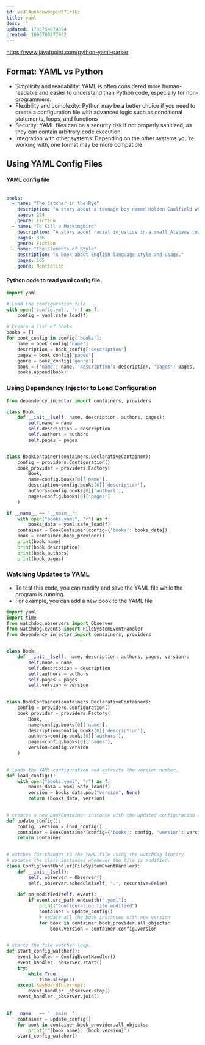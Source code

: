 ```yaml
---
id: vs314unbbuw0opiw271c1ki
title: yaml
desc: ''
updated: 1700754074694
created: 1696700277932
---
```


https://www.javatpoint.com/python-yaml-parser

## Format: YAML vs Python

- Simplicity and readability: YAML is often considered more human-readable and easier to understand than Python code, especially for non-programmers.
- Flexibility and complexity: Python may be a better choice if you need to create a configuration file with advanced logic such as conditional statements, loops, and functions
- Security: YAML files can be a security risk if not properly sanitized, as they can contain arbitrary code execution.
- Integration with other systems: Depending on the other systems you’re working with, one format may be more compatible.

## Using YAML Config Files

#### YAML config file

```yaml

books:
  - name: "The Catcher in the Rye"
    description: "A story about a teenage boy named Holden Caulfield who is kicked out of his prep school and wanders around New York City."
    pages: 224
    genre: Fiction
  - name: "To Kill a Mockingbird"
    description: "A story about racial injustice in a small Alabama town during the 1930s."
    pages: 336
    genre: Fiction
  - name: "The Elements of Style"
    description: "A book about English language style and usage."
    pages: 105
    genre: Nonfiction
```

#### Python code to read yaml config file

``` py
import yaml

# Load the configuration file
with open('config.yml', 'r') as f:
    config = yaml.safe_load(f)
    
# Create a list of books
books = []
for book_config in config['books']:
    name = book_config['name']
    description = book_config['description']
    pages = book_config['pages']
    genre = book_config['genre']
    book = {'name': name, 'description': description, 'pages': pages, 'genre': genre}
    books.append(book)
```

### Using Dependency Injector to Load Configuration

``` py
from dependency_injector import containers, providers

class Book:
    def __init__(self, name, description, authors, pages):
        self.name = name
        self.description = description
        self.authors = authors
        self.pages = pages


class BookContainer(containers.DeclarativeContainer):
    config = providers.Configuration()
    book_provider = providers.Factory(
        Book,
        name=config.books[0]['name'],
        description=config.books[0]['description'],
        authors=config.books[0]['authors'],
        pages=config.books[0]['pages']
    )

if __name__ == '__main__':
    with open("books.yaml", "r") as f:
        books_data = yaml.safe_load(f)
    container = BookContainer(config={'books': books_data})
    book = container.book_provider()
    print(book.name)
    print(book.description)
    print(book.authors)
    print(book.pages)
```

### Watching Updates to YAML

- To test this code, you can modify and save the YAML file while the program is running.
- For example, you can add a new book to the YAML file

``` py
import yaml
import time
from watchdog.observers import Observer
from watchdog.events import FileSystemEventHandler
from dependency_injector import containers, providers


class Book:
    def __init__(self, name, description, authors, pages, version):
        self.name = name
        self.description = description
        self.authors = authors
        self.pages = pages
        self.version = version

        
class BookContainer(containers.DeclarativeContainer):
    config = providers.Configuration()
    book_provider = providers.Factory(
        Book,
        name=config.books[0]['name'],
        description=config.books[0]['description'],
        authors=config.books[0]['authors'],
        pages=config.books[0]['pages'],
        version=config.version
    )

    
# loads the YAML configuration and extracts the version number. 
def load_config():
    with open("books.yaml", "r") as f:
        books_data = yaml.safe_load(f)
        version = books_data.pop("version", None)
        return (books_data, version)

        
# creates a new BookContainer instance with the updated configuration and returns it. 
def update_config():
    config, version = load_config()
    container = BookContainer(config={'books': config, 'version': version})
    return container

    
# watches for changes to the YAML file using the watchdog library 
# updates the class instances whenever the file is modified. 
class ConfigEventHandler(FileSystemEventHandler):
    def __init__(self):
        self._observer = Observer()
        self._observer.schedule(self, ".", recursive=False)
    
    def on_modified(self, event):
        if event.src_path.endswith(".yaml"):
            print("Configuration file modified")
            container = update_config()
            # update all the book instances with new version
            for book in container.book_provider.all_objects:
                book.version = container.config.version

                
# starts the file watcher loop.
def start_config_watcher():
    event_handler = ConfigEventHandler()
    event_handler._observer.start()
    try:
        while True:
            time.sleep(1)
    except KeyboardInterrupt:
        event_handler._observer.stop()
    event_handler._observer.join()

    
if __name__ == '__main__':
    container = update_config()
    for book in container.book_provider.all_objects:
        print(f"{book.name}: {book.version}")
    start_config_watcher()
```
